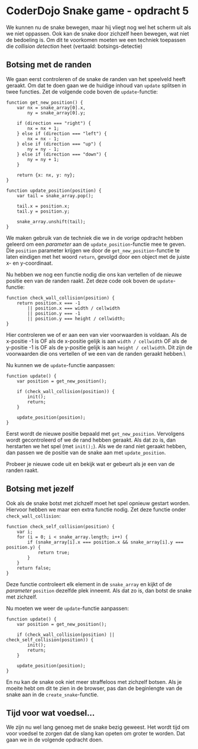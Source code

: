 # CoderDojo Snake game - opdracht 5

We kunnen nu de snake bewegen, maar hij vliegt nog wel het scherm uit als we niet oppassen. Ook kan de snake door zichzelf heen bewegen, wat niet de bedoeling is. Om dit te voorkomen moeten we een techniek toepassen die *collision detection* heet (vertaald: botsings-detectie)

## Botsing met de randen

We gaan eerst controleren of de snake de randen van het speelveld heeft geraakt. Om dat te doen gaan we de huidige inhoud van `update` splitsen in twee functies. Zet de volgende code boven de `update`-functie:

    function get_new_position() {
		var nx = snake_array[0].x,
            ny = snake_array[0].y;
        
        if (direction === "right") {
            nx = nx + 1;
        } else if (direction === "left") {
            nx = nx - 1;
        } else if (direction === "up") {
            ny = ny - 1;
        } else if (direction === "down") {
            ny = ny + 1;
        }
        
        return {x: nx, y: ny};
    }
    
    function update_position(position) {
        var tail = snake_array.pop();
        
		tail.x = position.x;
        tail.y = position.y;

		snake_array.unshift(tail);
    }

We maken gebruik van de techniek die we in de vorige opdracht hebben geleerd om een *parameter* aan de `update_position`-functie mee te geven. Die `position` parameter krijgen we door de `get_new_position`-functie te laten eindigen met het woord `return`, gevolgd door een object met de juiste x- en y-coordinaat.

Nu hebben we nog een functie nodig die ons kan vertellen of de nieuwe positie een van de randen raakt. Zet deze code ook boven de `update`-functie:

	function check_wall_collision(position) {
        return position.x === -1
            || position.x === width / cellwidth
            || position.y === -1
            || position.y === height / cellwidth;
    }

Hier controleren we of er aan een van vier voorwaarden is voldaan. Als de x-positie -1 is OF als de x-positie gelijk is aan `width / cellwidth` OF als de y-positie -1 is OF als de y-positie gelijk is aan `height / cellwidth`. Dit zijn de voorwaarden die ons vertellen of we een van de randen geraakt hebben.\

Nu kunnen we de `update`-functie aanpassen:

	function update() {
        var position = get_new_position();
        
        if (check_wall_collision(position)) {
            init();
            return;
        }
        
        update_position(position);
	}

Eerst wordt de nieuwe positie bepaald met `get_new_position`. Vervolgens wordt gecontroleerd of we de rand hebben geraakt. Als dat zo is, dan herstarten we het spel (met `init();`). Als we de rand niet geraakt hebben, dan passen we de positie van de snake aan met `update_position`.

Probeer je nieuwe code uit en bekijk wat er gebeurt als je een van de randen raakt.

## Botsing met jezelf

Ook als de snake botst met zichzelf moet het spel opnieuw gestart worden. Hiervoor hebben we maar een extra functie nodig. Zet deze functie onder `check_wall_collision`:

    function check_self_collision(position) {
        var i;
        for (i = 0; i < snake_array.length; i++) {
            if (snake_array[i].x === position.x && snake_array[i].y === position.y) {
                return true;
            }
        }
        return false;
    }

Deze functie controleert elk element in de `snake_array` en kijkt of de *parameter* `position` dezelfde plek inneemt. Als dat zo is, dan botst de snake met zichzelf.

Nu moeten we weer de `update`-functie aanpassen:

	function update() {
        var position = get_new_position();
        
        if (check_wall_collision(position) || check_self_collision(position)) {
            init();
            return;
        }
        
        update_position(position);
	}

En nu kan de snake ook niet meer straffeloos met zichzelf botsen. Als je moeite hebt om dit te zien in de browser, pas dan de beginlengte van de snake aan in de `create_snake`-functie.

## Tijd voor wat voedsel...

We zijn nu wel lang genoeg met de snake bezig geweest. Het wordt tijd om voor voedsel te zorgen dat de slang kan opeten om groter te worden. Dat gaan we in de volgende opdracht doen.